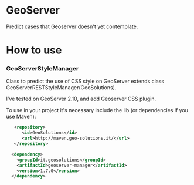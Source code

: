 # GeoServer
Predict cases that Geoserver doesn't yet contemplate.

# How to use
### GeoServerStyleManager
Class to predict the use of CSS style on GeoServer extends class GeoServerRESTStyleManager(GeoSolutions).

I've tested on GeoServer 2.10, and add Geoserver CSS plugin.

To use in your project it's necessary include the lib (or dependencies if you use Maven):

```xml
   <repository>
      <id>GeoSolutions</id>
      <url>http://maven.geo-solutions.it/</url>
   </repository>
```

```xml
  <dependency>
    <groupId>it.geosolutions</groupId>
    <artifactId>geoserver-manager</artifactId>
    <version>1.7.0</version>
  </dependency>
```
